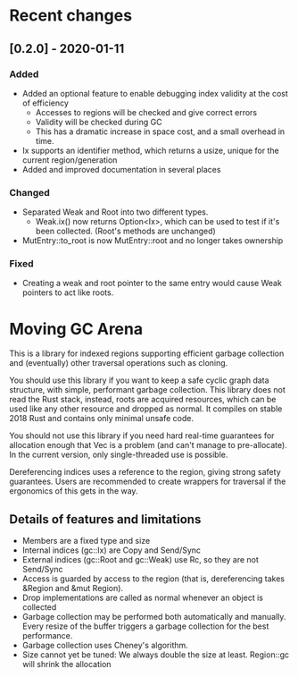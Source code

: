 
# Recent changes

## [0.2.0] - 2020-01-11
### Added
- Added an optional feature to enable debugging index validity at the cost of efficiency
    + Accesses to regions will be checked and give correct errors
    + Validity will be checked during GC
    + This has a dramatic increase in space cost, and a small overhead in time.
- Ix<T> supports an identifier method, which returns a usize,
    unique for the current region/generation
- Added and improved documentation in several places

### Changed
- Separated Weak and Root into two different types.
    + Weak.ix() now returns Option<Ix<T>>, which can be used to test
      if it's been collected. (Root's methods are unchanged)
- MutEntry::to_root is now MutEntry::root and no longer takes ownership

### Fixed
- Creating a weak and root pointer to the same entry would cause Weak pointers
to act like roots.

# Moving GC Arena

This is a library for indexed regions supporting efficient garbage collection and (eventually) other traversal operations such as cloning.

You should use this library if you want to keep a safe cyclic graph data structure, with simple, performant garbage collection.
This library does not read the Rust stack, instead, roots are acquired resources, which can be used like any other resource and dropped as normal. It compiles on stable 2018 Rust and contains only minimal unsafe code.

You should not use this library if you need hard real-time guarantees for allocation enough that Vec is a problem (and can't manage to pre-allocate). In the current version, only single-threaded use is possible.

Dereferencing indices uses a reference to the region, giving strong safety guarantees. Users are recommended to create wrappers for traversal if the ergonomics of this gets in the way.

## Details of features and limitations

* Members are a fixed type and size
* Internal indices (gc::Ix) are Copy and Send/Sync
* External indices (gc::Root and gc::Weak) use Rc, so they are not Send/Sync
* Access is guarded by access to the region (that is, dereferencing takes &Region and &mut Region).
* Drop implementations are called as normal whenever an object is collected
* Garbage collection may be performed both automatically and manually. Every resize of the buffer triggers a garbage collection for the best performance.
* Garbage collection uses Cheney's algorithm.
* Size cannot yet be tuned: We always double the size at least. Region::gc will shrink the allocation
